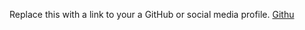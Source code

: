 Replace this with a link to your a GitHub or social media profile.
[Githu](https://github.com/TharunkumarC/markdown-portfolio)
